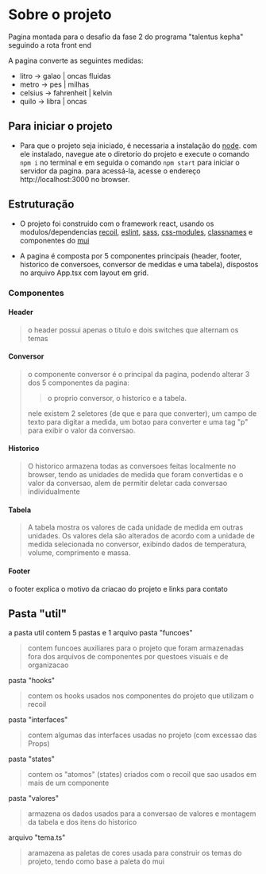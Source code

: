 # Sobre o projeto

Pagina montada para o desafio da fase 2 do programa "talentus kepha" seguindo a rota front end

A pagina converte as seguintes medidas:
+ litro -> galao | oncas fluidas
+ metro -> pes | milhas
+ celsius -> fahrenheit | kelvin
+ quilo -> libra | oncas

## Para iniciar o projeto
+ Para que o projeto seja iniciado, é necessaria a instalação do [node](https://nodejs.org/en/). com ele instalado, navegue ate o diretorio do projeto e execute o comando `npm i` no terminal e em seguida o comando `npm start` para iniciar o servidor da pagina. para acessá-la, acesse o endereço http://localhost:3000 no browser.

## Estruturação

+ O projeto foi construido com o framework react, usando os modulos/dependencias [recoil](https://recoiljs.org), [eslint](https://eslint.org), [sass](https://sass-lang.com), [css-modules](https://www.npmjs.com/package/react-css-modules), [classnames](https://www.npmjs.com/package/classnames) e componentes do [mui](https://mui.com/pt/)

+ A pagina é composta por 5 componentes principais (header, footer, historico de conversoes, conversor de medidas e uma tabela), dispostos no arquivo App.tsx com layout em grid.

### Componentes

#### Header
> o header possui apenas o titulo e dois switches que alternam os temas

#### Conversor
> o componente conversor é o principal da pagina, podendo alterar 3 dos 5 componentes da pagina:
>> o proprio conversor, o historico e a tabela.
>
> nele existem 2 seletores (de que e para que converter), um campo de texto para digitar a medida,  um botao para converter e uma tag "p" para exibir o valor da conversao.

#### Historico
> O historico armazena todas as conversoes feitas localmente no browser, tendo as unidades de medida que foram convertidas e o valor da conversao, alem de permitir deletar cada conversao individualmente

#### Tabela
> A tabela mostra os valores de cada unidade de medida em outras unidades. Os valores dela são alterados de acordo com a unidade de medida selecionada no conversor, exibindo dados de temperatura, volume, comprimento e massa.
#### Footer
o footer explica o motivo da criacao do projeto e links para contato

## Pasta "util"
a pasta util contem 5 pastas e 1 arquivo
pasta "funcoes"
>contem funcoes auxiliares para o projeto que foram armazenadas fora dos arquivos de componentes por questoes visuais e de organizacao

pasta "hooks"
>contem os hooks usados nos componentes do projeto que utilizam o recoil

pasta "interfaces"
>contem algumas das interfaces usadas no projeto (com excessao das Props)

pasta "states"
>contem os "atomos" (states) criados com o recoil que sao usados em mais de um componente

pasta "valores"
>armazena os dados usados para a conversao de valores e montagem da tabela e dos itens do historico

arquivo "tema.ts"
>aramazena as paletas de cores usada para construir os temas do projeto, tendo como base a paleta do mui

